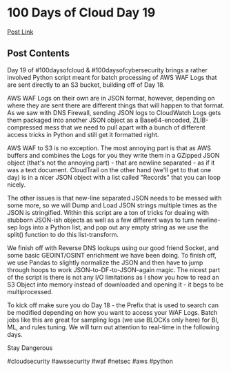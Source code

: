 # 100 Days of Cloud Day 19

[Post Link](https://www.linkedin.com/feed/update/urn:li:share:6987551650915704832/)

## Post Contents

Day 19 of #100daysofcloud & #100daysofcybersecurity brings a rather involved Python script meant for batch processing of AWS WAF Logs that are sent directly to an S3 bucket, building off of Day 18.

AWS WAF Logs on their own are in JSON format, however, depending on where they are sent there are different things that will happen to that format. As we saw with DNS Firewall, sending JSON logs to CloudWatch Logs gets them packaged into another JSON object as a Base64-encoded, ZLIB-compressed mess that we need to pull apart with a bunch of different access tricks in Python and still get it formatted right.

AWS WAF to S3 is no exception. The most annoying part is that as AWS buffers and combines the Logs for you they write them in a GZipped JSON object (that's not the annoying part) - that are newline separated - as if it was a text document. CloudTrail on the other hand (we'll get to that one day) is in a nicer JSON object with a list called "Records" that you can loop nicely.

The other issues is that new-line separated JSON needs to be messed with some more, so we will Dump and Load JSON strings multiple times as the JSON is stringified. Within this script are a ton of tricks for dealing with stubborn JSON-ish objects as well as a few different ways to turn newline-sep logs into a Python list, and pop out any empty string as we use the split() function to do this list-transform.

We finish off with Reverse DNS lookups using our good friend Socket, and some basic GEOINT/OSINT enrichment we have been doing. To finish off, we use Pandas to slightly normalize the JSON and then have to jump through hoops to work JSON-to-DF-to-JSON-again magic. The nicest part of the script is there is not any I/O limitations as I show you how to read an S3 Object into memory instead of downloaded and opening it - it begs to be multiprocessed.

To kick off make sure you do Day 18 - the Prefix that is used to search can be modified depending on how you want to access your WAF Logs. Batch jobs like this are great for sampling logs (we use BLOCKs only here) for BI, ML, and rules tuning. We will turn out attention to real-time in the following days.

Stay Dangerous

#cloudsecurity #awssecurity #waf #netsec #aws #python 
